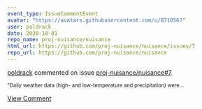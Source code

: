 ```yaml
---
event_type: IssueCommentEvent
avatar: "https://avatars.githubusercontent.com/u/871056?"
user: poldrack
date: 2020-10-01
repo_name: proj-nuisance/nuisance
html_url: https://github.com/proj-nuisance/nuisance/issues/7
repo_url: https://github.com/proj-nuisance/nuisance
---
```


<a href='https://github.com/poldrack' target='_blank'>poldrack</a> commented on issue <a href='https://github.com/proj-nuisance/nuisance/issues/7' target='_blank'>proj-nuisance/nuisance#7</a>.

<small>"Daily weather data (high- and low-temperature and precipitation) were...</small>

<a href='https://github.com/proj-nuisance/nuisance/issues/7' target='_blank'>View Comment</a>
